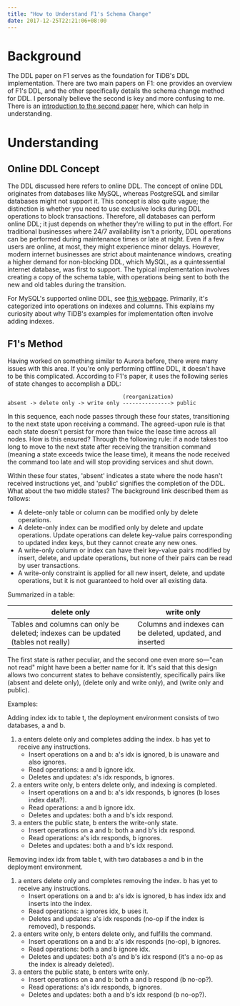 ```yaml
---
title: "How to Understand F1's Schema Change"
date: 2017-12-25T22:21:06+08:00
---
```


# Background

The DDL paper on F1 serves as the foundation for TiDB's DDL implementation. There are two main papers on F1: one provides an overview of F1's DDL, and the other specifically details the schema change method for DDL. I personally believe the second is key and more confusing to me. There is an [introduction to the second paper](http://www.ifi.uzh.ch/dbtg/teaching/courses/SDBS/Papaioannou.pdf) here, which can help in understanding.

# Understanding

## Online DDL Concept

The DDL discussed here refers to online DDL. The concept of online DDL originates from databases like MySQL, whereas PostgreSQL and similar databases might not support it. This concept is also quite vague; the distinction is whether you need to use exclusive locks during DDL operations to block transactions. Therefore, all databases can perform online DDL; it just depends on whether they're willing to put in the effort. For traditional businesses where 24/7 availability isn't a priority, DDL operations can be performed during maintenance times or late at night. Even if a few users are online, at most, they might experience minor delays. However, modern internet businesses are strict about maintenance windows, creating a higher demand for non-blocking DDL, which MySQL, as a quintessential internet database, was first to support. The typical implementation involves creating a copy of the schema table, with operations being sent to both the new and old tables during the transition.

For MySQL's supported online DDL, see [this webpage](https://dev.mysql.com/doc/refman/5.7/en/innodb-create-index-overview.html). Primarily, it's categorized into operations on indexes and columns. This explains my curiosity about why TiDB's examples for implementation often involve adding indexes.

## F1's Method

Having worked on something similar to Aurora before, there were many issues with this area. If you're only performing offline DDL, it doesn't have to be this complicated. According to F1's paper, it uses the following series of state changes to accomplish a DDL:

```text
                                    (reorganization)
absent -> delete only -> write only ---------------> public
```

In this sequence, each node passes through these four states, transitioning to the next state upon receiving a command. The agreed-upon rule is that each state doesn't persist for more than twice the lease time across all nodes. How is this ensured? Through the following rule: if a node takes too long to move to the next state after receiving the transition command (meaning a state exceeds twice the lease time), it means the node received the command too late and will stop providing services and shut down.

Within these four states, 'absent' indicates a state where the node hasn't received instructions yet, and 'public' signifies the completion of the DDL. What about the two middle states? The background link described them as follows:

- A delete-only table or column can be modified only by delete operations.
- A delete-only index can be modified only by delete and update operations. Update operations can delete key-value pairs corresponding to updated index keys, but they cannot create any new ones.
- A write-only column or index can have their key-value pairs modified by insert, delete, and update operations, but none of their pairs can be read by user transactions.
- A write-only constraint is applied for all new insert, delete, and update operations, but it is not guaranteed to hold over all existing data.

Summarized in a table:

| delete only                            | write only                     |
|----------------------------------------|--------------------------------|
| Tables and columns can only be deleted; indexes can be updated (tables not really) | Columns and indexes can be deleted, updated, and inserted |

The first state is rather peculiar, and the second one even more so—"can not read" might have been a better name for it. It's said that this design allows two concurrent states to behave consistently, specifically pairs like (absent and delete only), (delete only and write only), and (write only and public).

Examples:

Adding index idx to table t, the deployment environment consists of two databases, a and b.

1. a enters delete only and completes adding the index. b has yet to receive any instructions.
    - Insert operations on a and b: a's idx is ignored, b is unaware and also ignores.
    - Read operations: a and b ignore idx.
    - Deletes and updates: a's idx responds, b ignores.
2. a enters write only, b enters delete only, and indexing is completed.
    - Insert operations on a and b: a's idx responds, b ignores (b loses index data?).
    - Read operations: a and b ignore idx.
    - Deletes and updates: both a and b's idx respond.
3. a enters the public state, b enters the write-only state.
    - Insert operations on a and b: both a and b's idx respond.
    - Read operations: a's idx responds, b ignores.
    - Deletes and updates: both a and b's idx respond.

Removing index idx from table t, with two databases a and b in the deployment environment.

1. a enters delete only and completes removing the index. b has yet to receive any instructions.
    - Insert operations on a and b: a's idx is ignored, b has index idx and inserts into the index.
    - Read operations: a ignores idx, b uses it.
    - Deletes and updates: a's idx responds (no-op if the index is removed), b responds.
2. a enters write only, b enters delete only, and fulfills the command.
    - Insert operations on a and b: a's idx responds (no-op), b ignores.
    - Read operations: both a and b ignore idx.
    - Deletes and updates: both a's and b's idx respond (it's a no-op as the index is already deleted).
3. a enters the public state, b enters write only.
    - Insert operations on a and b: both a and b respond (b no-op?).
    - Read operations: a's idx responds, b ignores.
    - Deletes and updates: both a and b's idx respond (b no-op?).
